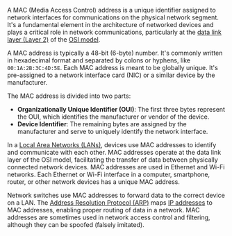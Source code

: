 A MAC (Media Access Control) address is a unique identifier assigned to network interfaces for communications on the physical network segment. It's a fundamental element in the architecture of networked devices and plays a critical role in network communications, particularly at the [data link layer (Layer 2)](../networking/datalink.md) of the [OSI model](../networking/osimodel.md).

A MAC address is typically a 48-bit (6-byte) number. It's commonly written in hexadecimal format and separated by colons or hyphens, like `00:1A:2B:3C:4D:5E`. Each MAC address is meant to be globally unique. It's pre-assigned to a network interface card (NIC) or a similar device by the manufacturer.

The MAC address is divided into two parts:

- **Organizationally Unique Identifier (OUI)**: The first three bytes represent the OUI, which identifies the manufacturer or vendor of the device.
- **Device Identifier**: The remaining bytes are assigned by the manufacturer and serve to uniquely identify the network interface.

In a [Local Area Networks (LANs)](../networking/lans.md), devices use MAC addresses to identify and communicate with each other. MAC addresses operate at the data link layer of the OSI model, facilitating the transfer of data between physically connected network devices. MAC addresses are used in Ethernet and Wi-Fi networks. Each Ethernet or Wi-Fi interface in a computer, smartphone, router, or other network devices has a unique MAC address.

Network switches use MAC addresses to forward data to the correct device on a LAN. The [Address Resolution Protocol (ARP)](../networking/arp.md) maps [IP addresses](../networking/ipa.md) to MAC addresses, enabling proper routing of data in a network. MAC addresses are sometimes used in network access control and filtering, although they can be spoofed (falsely imitated).
